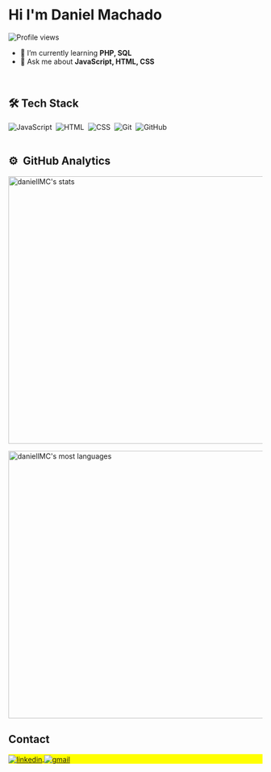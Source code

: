 <h1 align="left">Hi I'm Daniel Machado</h1>
<p align="left">
  <img
    src="https://komarev.com/ghpvc/?username=daniellMC&color=red"
    alt="Profile views"
  />
</p>

- 🌱 I’m currently learning **PHP, SQL**
- 💬 Ask me about **JavaScript, HTML, CSS**
<br />

## 🛠 Tech Stack

![JavaScript](https://img.shields.io/badge/-JavaScript-05122A?style=flat&logo=javascript)&nbsp;
![HTML](https://img.shields.io/badge/-HTML-05122A?style=flat&logo=HTML5)&nbsp;
![CSS](https://img.shields.io/badge/-CSS-05122A?style=flat&logo=CSS3&logoColor=1572B6)&nbsp;
![Git](https://img.shields.io/badge/-Git-05122A?style=flat&logo=git)&nbsp;
![GitHub](https://img.shields.io/badge/-GitHub-05122A?style=flat&logo=github)&nbsp;
<br /><br />
## ⚙️ &nbsp;GitHub Analytics
<p align="left">
  <img
    width="530em"
    src="https://github-readme-stats.vercel.app/api?username=daniellMC&show_icons=true&theme=vision-friendly-dark"
    alt="daniellMC's stats"
  />
  
  <img
    width="530em"
    src="https://github-readme-stats.vercel.app/api/top-langs/?username=daniellMC&layout=compact&theme=vision-friendly-dark"
    alt="daniellMC's most languages" />
</p> 

## Contact
<p align="left" style="background: yellow;">
  <a 
    href="https://linkedin.com/in/daniel-machado-cs" 
    target="_blank"
  >
    <img
      align="center"
      src="https://img.shields.io/badge/-DanielMC-05122A?style=flat&logo=linkedin"
      alt="linkedin"
    />
  </a>
  <a
    href="https://mail.google.com/mail/u/0/#inbox?compose=GTvVlcSGKZfTDBxWSSrPfvsBsWFsJgxCNkwQQLgWrFMcPnthBmPjcLVQZSlxVGhfbfRjXQtxplwhS"
    target="_blank"
  >
    <img
      align="center"
      src="https://img.shields.io/badge/-DanielMC-05122A?style=flat&logo=gmail"
      alt="gmail"
    />
  </a>
</p>




